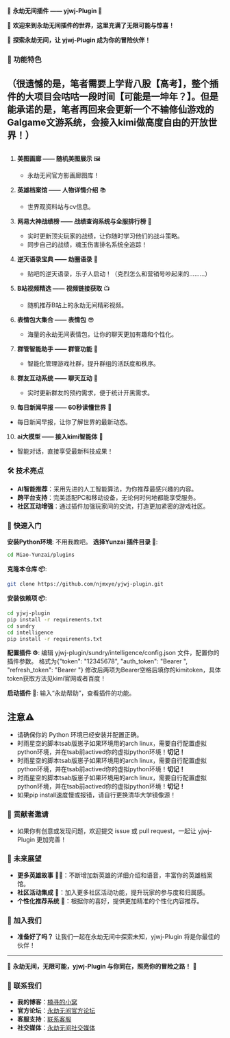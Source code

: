 🌌 **永劫无间插件 —— yjwj-Plugin 🌠**

🎉 **欢迎来到永劫无间插件的世界，这里充满了无限可能与惊喜！**

🚀 **探索永劫无间，让 yjwj-Plugin 成为你的冒险伙伴！**

### 🎨 **功能特色**

## （很遗憾的是，笔者需要上学背八股【高考】，整个插件的大项目会咕咕一段时间【可能是一坤年？】。但是能承诺的是，笔者再回来会更新一个不输修仙游戏的Galgame文游系统，会接入kimi做高度自由的开放世界！）
## 

1. **美图画廊 —— 随机美图展示** 🖼️
   - 永劫无间官方影画廊图库！

2. **英雄档案馆 —— 人物详情介绍** 📚
   - 世界观资料站与cv信息。

3. **网易大神战绩榜 —— 战绩查询系统与全服排行榜** 🏹
   - 实时更新顶尖玩家的战绩，让你随时学习他们的战斗策略。
   - 同步自己的战绩，魂玉伤害排名系统全追踪！

4. **逆天语录宝典 —— 劫圈语录** 📖
   - 贴吧的逆天语录，乐子人启动！（克烈怎么和营销号吵起来的………）

5. **B站视频精选 —— 视频链接获取** 📺
   - 随机推荐B站上的永劫无间精彩视频。

6. **表情包大集合 —— 表情包** 😎
   - 海量的永劫无间表情包，让你的聊天更加有趣和个性化。

7. **群管智能助手 —— 群管功能** 🤖
   - 智能化管理游戏社群，提升群组的活跃度和秩序。

8. **群友互动系统 —— 聊天互动** 💬
   - 实时更新群友的预约需求，便于统计开黑需求。

9. **每日新闻早报 —— 60秒读懂世界** 📰
  - 每日新闻早报，让你了解世界的最新动态。

10. **ai大模型 —— 接入kimi智能体** 🤖
  - 智能对话，直接享受最新科技成果！

### 🛠️ **技术亮点**

- **AI智能推荐**：采用先进的人工智能算法，为你推荐最感兴趣的内容。
- **跨平台支持**：完美适配PC和移动设备，无论何时何地都能享受服务。
- **社区互动增强**：通过插件加强玩家间的交流，打造更加紧密的游戏社区。

### 🌈 **快速入门**

**安装Python环境**: 不用我教吧。
**选择Yunzai 插件目录 📁**: 
```bash
cd Miao-Yunzai/plugins
```
**克隆本仓库 📦**:
```bash
git clone https://github.com/njmxye/yjwj-plugin.git
```  
**安装依赖项 📦**:
```bash
cd yjwj-plugin
pip install -r requirements.txt
cd sundry
cd intelligence
pip install -r requirements.txt
```
**配置插件 ⚙️**:
编辑 yjwj-plugin/sundry/intelligence/config.json 文件，配置你的插件参数。
格式为{"token": "12345678", "auth_token": "Bearer ", "refresh_token": "Bearer "}
修改后两项为Bearer空格后填你的kimitoken，具体token获取方法见kimi官网或者百度！

**启动插件 🚀**:
输入“永劫帮助”，查看插件的功能。

## 注意⚠️
- 请确保你的 Python 环境已经安装并配置正确。
- 时雨星空的脚本tsab版崽子如果环境用的arch linux，需要自行配置虚拟python环境，并在tsab前actived你的虚拟python环境！**切记！**
- 时雨星空的脚本tsab版崽子如果环境用的arch linux，需要自行配置虚拟python环境，并在tsab前actived你的虚拟python环境！**切记！**
- 时雨星空的脚本tsab版崽子如果环境用的arch linux，需要自行配置虚拟python环境，并在tsab前actived你的虚拟python环境！**切记！**
- 如果pip install速度慢或报错，请自行更换清华大学镜像源！

### 👏 **贡献者邀请**

- 如果你有创意或发现问题，欢迎提交 issue 或 pull request，一起让 yjwj-Plugin 更加完善！

### 📌 **未来展望**

- **更多英雄故事** 🦸‍♂️：不断增加新英雄的详细介绍和语音，丰富你的英雄档案馆。
- **社区活动集成** 🎉：加入更多社区活动功能，提升玩家的参与度和归属感。
- **个性化推荐系统** 🤖：根据你的喜好，提供更加精准的个性化内容推荐。

### 🎉 **加入我们**

- **准备好了吗？** 让我们一起在永劫无间中探索未知，yjwj-Plugin 将是你最佳的伙伴！

---

🌠 **永劫无间，无限可能，yjwj-Plugin 与你同在，照亮你的冒险之路！** 🌠

### 📜 **联系我们**

- **我的博客**：[楠寻的小窝](https://njmxye.github.io/)
- **官方论坛**：[永劫无间官方论坛](https://mbox.gm.163.com/games/faq.html?paper_id=4557)
- **客服支持**：[联系客服](https://help.steampowered.com/zh-cn/wizard/HelpWithGame/?appid=1203220&transid=5975764013445813478)
- **社交媒体**：[永劫无间社交媒体](https://www.yjwujian.cn/)

